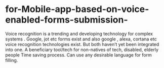 # for-Mobile-app-based-on-voice-enabled-forms-submission-
Voice recognition is a trending and developing technology for complex systems . Google, jot etc forms exist and also google , alexa, cortana etc voice recognition technologies exist. But both haven’t yet been integrated into one. A beneficiary tool/tech for non-natives of tech, disabled, elderly people Time saving process. Can use any desirable language for form filling.
